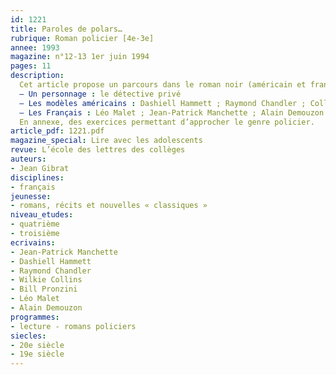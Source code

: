 ```yaml
---
id: 1221
title: Paroles de polars… 
rubrique: Roman policier [4e-3e]
annee: 1993
magazine: n°12-13 1er juin 1994
pages: 11
description: 
  Cet article propose un parcours dans le roman noir (américain et français), centré autour du thème du détective privé, qui en est la figure emblématique, et qui est également bien connu des élèves par le biais du cinéma et de la télévision, où il est devenu un stéréotype du genre…
  – Un personnage : le détective privé
  – Les modèles américains : Dashiell Hammett ; Raymond Chandler ; Collins ; Pronzini ; Parker
  – Les Français : Léo Malet ; Jean-Patrick Manchette ; Alain Demouzon
  En annexe, des exercices permettant d’approcher le genre policier.
article_pdf: 1221.pdf
magazine_special: Lire avec les adolescents
revue: L’école des lettres des collèges
auteurs:
- Jean Gibrat
disciplines:
- français
jeunesse:
- romans, récits et nouvelles « classiques »
niveau_etudes:
- quatrième
- troisième
ecrivains:
- Jean-Patrick Manchette
- Dashiell Hammett
- Raymond Chandler
- Wilkie Collins
- Bill Pronzini
- Léo Malet
- Alain Demouzon
programmes:
- lecture - romans policiers
siecles:
- 20e siècle
- 19e siècle
---
```

